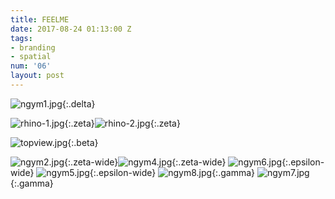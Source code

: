 ```yaml
---
title: FEELME
date: 2017-08-24 01:13:00 Z
tags:
- branding
- spatial
num: '06'
layout: post
---
```


![ngym1.jpg](/uploads/ngym1.jpg){:.delta}

![rhino-1.jpg](/uploads/rhino-1.jpg){:.zeta}![rhino-2.jpg](/uploads/rhino-2.jpg){:.zeta}

![topview.jpg](/uploads/topview.jpg){:.beta}

![ngym2.jpg](/uploads/ngym2.jpg){:.zeta-wide}![ngym4.jpg](/uploads/ngym4.jpg){:.zeta-wide}
![ngym6.jpg](/uploads/ngym6.jpg){:.epsilon-wide}
![ngym5.jpg](/uploads/ngym5.jpg){:.epsilon-wide}
![ngym8.jpg](/uploads/ngym8.jpg){:.gamma}
![ngym7.jpg](/uploads/ngym7.jpg){:.gamma}
